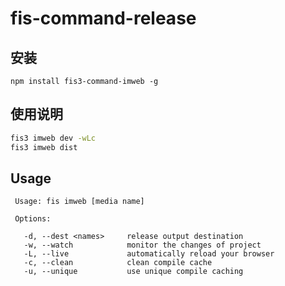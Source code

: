 # fis-command-release

## 安装

```base
npm install fis3-command-imweb -g
```

## 使用说明

```bash
fis3 imweb dev -wLc
fis3 imweb dist
```

## Usage

     Usage: fis imweb [media name]

     Options:

       -d, --dest <names>     release output destination
       -w, --watch            monitor the changes of project
       -L, --live             automatically reload your browser
       -c, --clean            clean compile cache
       -u, --unique           use unique compile caching
